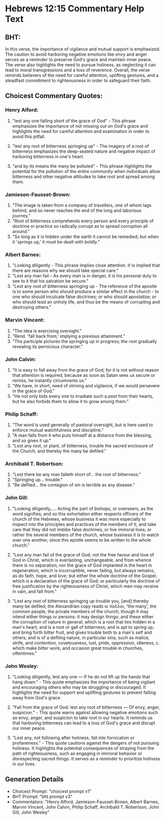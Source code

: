 # Hebrews 12:15 Commentary Help Text

## BHT:
In this verse, the importance of vigilance and mutual support is emphasized. The caution to avoid harboring negative emotions like envy and anger serves as a reminder to preserve God's grace and maintain inner peace. The verse also highlights the need to pursue holiness, as neglecting it can lead to moral transgressions and a loss of reverence. Overall, the verse reminds believers of the need for careful attention, uplifting gestures, and a steadfast commitment to righteousness in order to safeguard their faith.

## Choicest Commentary Quotes:
### Henry Alford:
1. "lest any one falling short of the grace of God" - This phrase emphasizes the importance of not missing out on God's grace and highlights the need for careful attention and examination in order to avoid this pitfall.

2. "lest any root of bitterness springing up" - The imagery of a root of bitterness emphasizes the deep-seated nature and negative impact of harboring bitterness in one's heart.

3. "and by its means the many be polluted" - This phrase highlights the potential for the pollution of the entire community when individuals allow bitterness and other negative attitudes to take root and spread among them.

### Jamieson-Fausset-Brown:
1. "The image is taken from a company of travellers, one of whom lags behind, and so never reaches the end of the long and laborious journey."
2. "Root of bitterness comprehends every person and every principle of doctrine or practice so radically corrupt as to spread corruption all around."
3. "So long as it is hidden under the earth it cannot be remedied, but when it 'springs up,' it must be dealt with boldly."

### Albert Barnes:
1. "Looking diligently - This phrase implies close attention. It is implied that there are reasons why we should take special care."
2. "Lest any man fail - As every man is in danger, it is his personal duty to see to it that his salvation be secure."
3. "Lest any root of bitterness springing up - The reference of the apostle is to some person who should produce a similar effect in the church - to one who should inculcate false doctrines; or who should apostatize; or who should lead an unholy life, and thus be the means of corrupting and destroying others."

### Marvin Vincent:
1. "The idea is exercising oversight." 
2. "Rend. 'fall back from,' implying a previous attainment."
3. "The participle pictures the springing up in progress; the root gradually revealing its pernicious character."

### John Calvin:
1. "It is easy to fall away from the grace of God; for it is not without reason that attention is required, because as soon as Satan sees us secure or remiss, he instantly circumvents us."
2. "We have, in short, need of striving and vigilance, if we would persevere in the grace of God."
3. "He not only bids every one to irradiate such a pest from their hearts, but he also forbids them to allow it to grow among them."

### Philip Schaff:
1. "The word is used generally of pastoral oversight, but is here used to enforce mutual watchfulness and discipline." 
2. "A man falls from it who puts himself at a distance from the blessing, and so gives it up." 
3. "Lest any root, or plant, of bitterness, trouble the sacred enclosure of the Church, and thereby the many be defiled."

### Archibald T. Robertson:
1. "Lest there be any man falleth short of... the root of bitterness." 
2. "Springing up... trouble." 
3. "Be defiled... the contagion of sin is terrible as any disease."

### John Gill:
1. "Looking diligently,.... Acting the part of bishops, or overseers, as the word signifies; and so this exhortation either respects officers of the church of the Hebrews, whose business it was more especially to inspect into the principles and practices of the members of it, and take care that they did not imbibe false doctrines, or live immoral lives; or rather the several members of the church, whose business it is to watch over one another, since this epistle seems to be written to the whole church."

2. "Lest any man fail of the grace of God; not the free favour and love of God in Christ, which is everlasting, unchangeable, and from whence there is no separation; nor the grace of God implanted in the heart in regeneration, which is incorruptible, never failing, but always remains, as do faith, hope, and love; but either the whole doctrine of the Gospel, which is a declaration of the grace of God; or particularly the doctrine of free justification by the righteousness of Christ, which men may receive in vain, and fall from."

3. "Lest any root of bitterness springing up trouble you, [and] thereby many be defiled; the Alexandrian copy reads οι πολλοι, 'the many', the common people, the private members of the church; though it may intend either things or persons: it may design things; and these either the corruption of nature in general, which is a root that lies hidden in a man's heart; and is a root or gall of bitterness; and is apt to spring up, and bring forth bitter fruit, and gives trouble both to a man's self and others; and is of a defiling nature, in particular sins; such as malice, strife, and contention, covetousness, lust, pride, oppression, idleness, c. which make bitter work, and occasion great trouble in churches, oftentimes."

### John Wesley:
1. "Looking diligently, lest any one — If he do not lift up the hands that hang down." - This quote emphasizes the importance of being vigilant and encouraging others who may be struggling or discouraged. It highlights the need for support and uplifting gestures to prevent falling away from God's grace.

2. "Fall from the grace of God: lest any root of bitterness — Of envy, anger, suspicion." - This quote warns against allowing negative emotions such as envy, anger, and suspicion to take root in our hearts. It reminds us that harboring bitterness can lead to a loss of God's grace and disrupt our inner peace.

3. "Lest any, not following after holiness, fall into fornication or profaneness." - This quote cautions against the dangers of not pursuing holiness. It highlights the potential consequences of straying from the path of righteousness, such as engaging in immoral behavior or disrespecting sacred things. It serves as a reminder to prioritize holiness in our lives.


## Generation Details
- Choicest Prompt: "choicest prompt v1"
- BHT Prompt: "bht prompt v3"
- Commentators: "Henry Alford, Jamieson-Fausset-Brown, Albert Barnes, Marvin Vincent, John Calvin, Philip Schaff, Archibald T. Robertson, John Gill, John Wesley"
